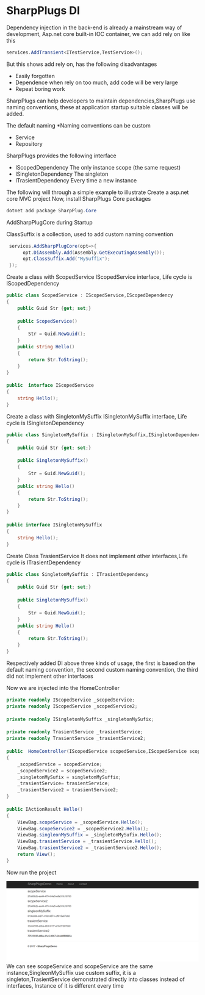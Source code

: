 # SharpPlugs DI

Dependency injection in the back-end is already a mainstream way of development, Asp.net core built-in IOC container, we can add rely on like this
```c#
services.AddTransient<ITestService,TestService>();
```
But this shows add rely on, has the following disadvantages
- Easily forgotten
- Dependence when rely on too much, add code will be very large
- Repeat boring work

SharpPlugs can help developers to maintain dependencies,SharpPlugs use naming conventions, these at application startup suitable classes will be added.

The default naming *Naming conventions can be custom
- Service
- Repository

SharpPlugs provides the following interface
- IScopedDependency      The only instance scope (the same request)
- ISingletonDependency   The singleton
- ITrasientDependency    Every time a new instance

The following will through a simple example to illustrate Create a asp.net core MVC project
Now, install SharpPlugs Core packages
```powershell
dotnet add package SharpPlug.Core
```
AddSharpPlugCore during Startup 

ClassSuffix is a collection, used to add custom naming convention
```c#
 services.AddSharpPlugCore(opt=>{
      opt.DiAssembly.Add(Assembly.GetExecutingAssembly());
      opt.ClassSuffix.Add("MySuffix");
 });
```
Create a class with ScopedService IScopedService interface, Life cycle is IScopedDependency
```c#
public class ScopedService : IScopedService,IScopedDependency
{
    public Guid Str {get; set;}

    public ScopedService()
    {
        Str = Guid.NewGuid();
    }
    public string Hello()
    {
        return Str.ToString();
    }
}

public  interface IScopedService
{
    string Hello();
}
```
Create a class with SingletonMySuffix ISingletonMySuffix interface, Life cycle is ISingletonDependency
```c#
public class SingletonMySuffix : ISingletonMySuffix,ISingletonDependency
{
    public Guid Str {get; set;}

    public SingletonMySuffix()
    {
        Str = Guid.NewGuid();
    }
    public string Hello()
    {
        return Str.ToString();
    }
}

public interface ISingletonMySuffix
{
    string Hello();
}
```
Create Class TrasientService It does not implement other interfaces,Life cycle is ITrasientDependency
```c#
public class SingletonMySuffix : ITrasientDependency
{
    public Guid Str {get; set;}

    public SingletonMySuffix()
    {
        Str = Guid.NewGuid();
    }
    public string Hello()
    {
        return Str.ToString();
    }
}

```

Respectively added DI above three kinds of usage, the first is based on the default naming convention, the second custom naming convention, the third did not implement other interfaces

Now we are injected into the HomeController
```c#
private readonly IScopedService _scopedService;
private readonly IScopedService _scopedService2;

private readonly ISingletonMySuffix _singletonMySufix;

private readonly TrasientService _trasientService;
private readonly TrasientService _trasientService2;

public  HomeController(IScopedService scopedService,IScopedService scopedService2,ISingletonMySuffix singletonMySuffix,TrasientService trasientService,TrasientService trasientService2)
{
    _scopedService = scopedService;
    _scopedService2 = scopedService2;
    _singletonMySufix = singletonMySuffix;
    _trasientService= trasientService;
    _trasientService2 = trasientService2;
}

public IActionResult Hello()
{
    ViewBag.scopeService = _scopedService.Hello();
    ViewBag.scopeService2 = _scopedService2.Hello();
    ViewBag.singleonMySuffix = _singletonMySufix.Hello();
    ViewBag.trasientService = _trasientService.Hello();
    ViewBag.trasientService2 = _trasientService2.Hello();
    return View();
}

```

Now run the project

![asp.net core Project](/doc/img/DI/1.png)
We can see scopeService and scopeService are the same instance,SingleonMySuffix use custom suffix, it is a singleton,TrasientService demonstrated directly into classes instead of interfaces, Instance of it is different every time